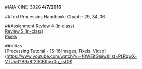 #IAIA-CINE-392G
**4/7/2016**
  
##Text
Processing Handbook: Chapter 29, 34, 36 

##Assignment
[Review 4 (in-class)](../demo/Review3/Review4.md)  
[Review 5 (in-class)](../demo/Review3/Review5.pde)  
[Pixels](../assignment/A9-Pixels.md)  

##Video  
[Processing Tutorial - 15-16 Images, Pixels, Video]  
(https://www.youtube.com/watch?v=-f0WEitGmiw&list=PLRqwX-V7Uu6YB9x6f23CBftiyx0u_5sO9)   


